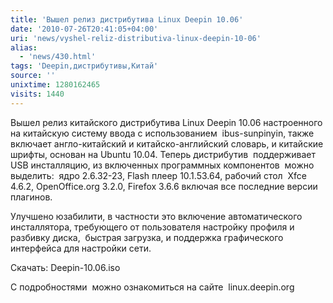 ```yaml
---
title: 'Вышел релиз дистрибутива Linux Deepin 10.06'
date: '2010-07-26T20:41:05+04:00'
uri: 'news/vyshel-reliz-distributiva-linux-deepin-10-06'
alias: 
  - 'news/430.html'
tags: 'Deepin,дистрибутивы,Китай'
source: ''
unixtime: 1280162465
visits: 1440
---
```

Вышел релиз китайского дистрибутива Linux Deepin 10.06 настроенного на китайскую систему ввода с использованием  ibus-sunpinyin, также включает англо-китайский и китайско-английский словарь, и китайские шрифты, основан на Ubuntu 10.04. Теперь дистрибутив  поддерживает USB инсталляцию, из включенных программных компонентов  можно выделить:  ядро 2.6.32-23, Flash плеер 10.1.53.64, рабочий стол  Xfce 4.6.2, OpenOffice.org 3.2.0, Firefox 3.6.6 включая все последние версии плагинов.

Улучшено юзабилити, в частности это включение автоматического инсталлятора, требующего от пользователя настройку профиля и разбивку диска,  быстрая загрузка, и поддержка графического интерфейса для настройки сети.

Скачать: Deepin-10.06.iso

C подробностями  можно ознакомиться на сайте  linux.deepin.org

